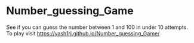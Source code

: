 # Number_guessing_Game
See if you can guess the number between 1 and 100 in under 10 attempts. To play visit https://yash1rj.github.io/Number_guessing_Game/
